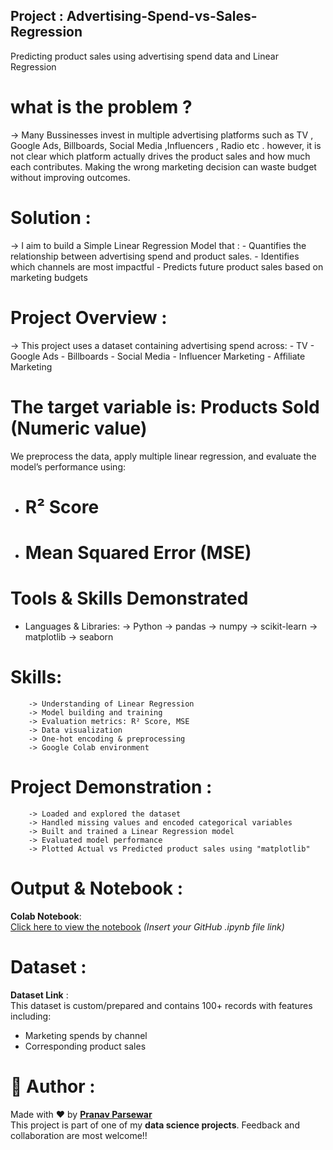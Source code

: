 ## Project : Advertising-Spend-vs-Sales-Regression
Predicting product sales using advertising spend data and Linear Regression
# what is the problem ?
-> Many Bussinesses invest in multiple advertising platforms such as TV , Google Ads, Billboards, Social Media ,Influencers , Radio etc .
   however, it is not clear which platform actually drives the product sales and how much each contributes. Making the wrong marketing 
   decision can waste budget without improving outcomes.
# Solution :
-> I aim to build a Simple Linear Regression Model that :
         - Quantifies the relationship between advertising spend and product sales.
         - Identifies which channels are most impactful
         - Predicts future product sales based on marketing budgets

# Project Overview :
-> This project uses a dataset containing advertising spend across:
         - TV
         - Google Ads
         - Billboards
         - Social Media
         - Influencer Marketing
         - Affiliate Marketing
# The target variable is:  Products Sold (Numeric value)

We preprocess the data, apply multiple linear regression, and evaluate the model’s performance using:
 - # R² Score
 - # Mean Squared Error (MSE)

# Tools & Skills Demonstrated
 - Languages & Libraries:
                      -> Python
                      -> pandas
                      -> numpy
                      -> scikit-learn
                      -> matplotlib
                      -> seaborn
# Skills:
        -> Understanding of Linear Regression
        -> Model building and training
        -> Evaluation metrics: R² Score, MSE
        -> Data visualization
        -> One-hot encoding & preprocessing
        -> Google Colab environment
        
# Project Demonstration :
        -> Loaded and explored the dataset
        -> Handled missing values and encoded categorical variables
        -> Built and trained a Linear Regression model
        -> Evaluated model performance
        -> Plotted Actual vs Predicted product sales using "matplotlib" 

# Output & Notebook :

**Colab Notebook**:  
[Click here to view the notebook](#) *(Insert your GitHub .ipynb file link)*
        
# Dataset :
**Dataset Link** :  
This dataset is custom/prepared and contains 100+ records with features including:
- Marketing spends by channel
- Corresponding product sales

        
# 👤 Author : 
Made with ❤️ by **[Pranav Parsewar](https://github.com/ParsewarPranav)**  
This project is part of one of my **data science projects**. Feedback and collaboration are most welcome!!
